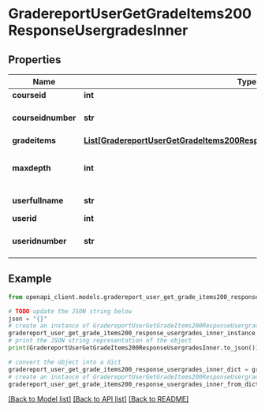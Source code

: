 # GradereportUserGetGradeItems200ResponseUsergradesInner


## Properties

Name | Type | Description | Notes
------------ | ------------- | ------------- | -------------
**courseid** | **int** | course id | [optional] 
**courseidnumber** | **str** | course idnumber | [optional] [default to 'null']
**gradeitems** | [**List[GradereportUserGetGradeItems200ResponseUsergradesInnerGradeitemsInner]**](GradereportUserGetGradeItems200ResponseUsergradesInnerGradeitemsInner.md) |  | [optional] 
**maxdepth** | **int** | table max depth (needed for printing it) | [optional] [default to null]
**userfullname** | **str** | user fullname | [optional] 
**userid** | **int** | user id | [optional] 
**useridnumber** | **str** | user idnumber | [optional] [default to 'null']

## Example

```python
from openapi_client.models.gradereport_user_get_grade_items200_response_usergrades_inner import GradereportUserGetGradeItems200ResponseUsergradesInner

# TODO update the JSON string below
json = "{}"
# create an instance of GradereportUserGetGradeItems200ResponseUsergradesInner from a JSON string
gradereport_user_get_grade_items200_response_usergrades_inner_instance = GradereportUserGetGradeItems200ResponseUsergradesInner.from_json(json)
# print the JSON string representation of the object
print(GradereportUserGetGradeItems200ResponseUsergradesInner.to_json())

# convert the object into a dict
gradereport_user_get_grade_items200_response_usergrades_inner_dict = gradereport_user_get_grade_items200_response_usergrades_inner_instance.to_dict()
# create an instance of GradereportUserGetGradeItems200ResponseUsergradesInner from a dict
gradereport_user_get_grade_items200_response_usergrades_inner_from_dict = GradereportUserGetGradeItems200ResponseUsergradesInner.from_dict(gradereport_user_get_grade_items200_response_usergrades_inner_dict)
```
[[Back to Model list]](../README.md#documentation-for-models) [[Back to API list]](../README.md#documentation-for-api-endpoints) [[Back to README]](../README.md)


